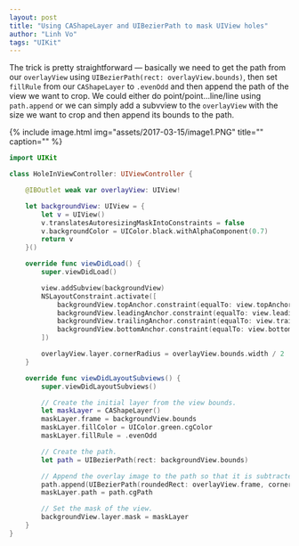 ```yaml
---
layout: post
title: "Using CAShapeLayer and UIBezierPath to mask UIView holes"
author: "Linh Vo"
tags: "UIKit"
---
```


The trick is pretty straightforward — basically we need to get the path from our `overlayView` using `UIBezierPath(rect: overlayView.bounds)`, then set `fillRule` from our `CAShapeLayer` to `.evenOdd` and then append the path of the view we want to crop. We could either do point/point…line/line using `path.append` or we can simply add a subvview to the `overlayView` with the size we want to crop and then append its bounds to the path.

{% include image.html
            img="assets/2017-03-15/image1.PNG"
            title=""
            caption="" %}

```swift
import UIKit

class HoleInViewController: UIViewController {

    @IBOutlet weak var overlayView: UIView!

    let backgroundView: UIView = {
        let v = UIView()
        v.translatesAutoresizingMaskIntoConstraints = false
        v.backgroundColor = UIColor.black.withAlphaComponent(0.7)
        return v
    }()

    override func viewDidLoad() {
        super.viewDidLoad()

        view.addSubview(backgroundView)
        NSLayoutConstraint.activate([
            backgroundView.topAnchor.constraint(equalTo: view.topAnchor),
            backgroundView.leadingAnchor.constraint(equalTo: view.leadingAnchor),
            backgroundView.trailingAnchor.constraint(equalTo: view.trailingAnchor),
            backgroundView.bottomAnchor.constraint(equalTo: view.bottomAnchor),
        ])

        overlayView.layer.cornerRadius = overlayView.bounds.width / 2
    }

    override func viewDidLayoutSubviews() {
        super.viewDidLayoutSubviews()

        // Create the initial layer from the view bounds.
        let maskLayer = CAShapeLayer()
        maskLayer.frame = backgroundView.bounds
        maskLayer.fillColor = UIColor.green.cgColor
        maskLayer.fillRule = .evenOdd

        // Create the path.
        let path = UIBezierPath(rect: backgroundView.bounds)

        // Append the overlay image to the path so that it is subtracted.
        path.append(UIBezierPath(roundedRect: overlayView.frame, cornerRadius: overlayView.bounds.width / 2))
        maskLayer.path = path.cgPath

        // Set the mask of the view.
        backgroundView.layer.mask = maskLayer
    }
}
```
